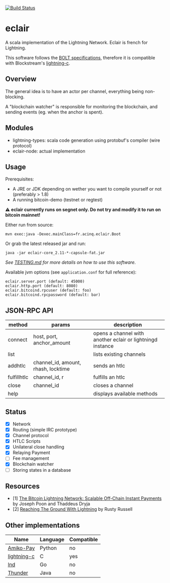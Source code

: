 [![Build Status](https://travis-ci.org/ACINQ/eclair.svg?branch=master)](https://travis-ci.org/ACINQ/eclair)

# eclair

A scala implementation of the Lightning Network. Eclair is french for Lightning.

This software follows the [BOLT specifications](https://github.com/rustyrussell/lightning-rfc), therefore it is compatible with Blockstream's [lightning-c](https://github.com/ElementsProject/lightning).

## Overview
The general idea is to have an actor per channel, everything being non-blocking.

A "blockchain watcher" is responsible for monitoring the blockchain, and sending events (eg. when the anchor is spent).

## Modules
* lightning-types: scala code generation using protobuf's compiler (wire protocol)
* eclair-node: actual implementation

## Usage

Prerequisites:
- A JRE or JDK depending on wether you want to compile yourself or not (preferably > 1.8)
- A running bitcoin-demo (testnet or regtest)

:warning: **eclair currently runs on segnet only. Do not try and modify it to run on bitcoin mainnet!**

Either run from source:
```
mvn exec:java -Dexec.mainClass=fr.acinq.eclair.Boot
```
Or grab the latest released jar and run:
```
java -jar eclair-core_2.11-*-capsule-fat.jar
```

*See [TESTING.md](TESTING.md) for more details on how to use this software.*

Available jvm options (see `application.conf` for full reference):
```
eclair.server.port (default: 45000)
eclair.http.port (default: 8080)
eclair.bitcoind.rpcuser (default: foo)
eclair.bitcoind.rpcpassword (default: bar)
```

## JSON-RPC API

 method       |  params                             | description
 -------------|-------------------------------------|-----------------------------------------------------------
  connect     | host, port, anchor_amount           | opens a channel with another eclair or lightningd instance
  list        |                                     | lists existing channels
  addhtlc     | channel_id, amount, rhash, locktime | sends an htlc
  fulfillhtlc | channel_id, r                       | fulfills an htlc
  close       | channel_id                          | closes a channel
  help        |                                     | displays available methods

## Status
- [X] Network
- [X] Routing (simple IRC prototype)
- [X] Channel protocol
- [X] HTLC Scripts
- [X] Unilateral close handling
- [X] Relaying Payment
- [ ] Fee management
- [X] Blockchain watcher
- [ ] Storing states in a database

## Resources
- [1]  [The Bitcoin Lightning Network: Scalable Off-Chain Instant Payments](https://lightning.network/lightning-network-paper.pdf) by Joseph Poon and Thaddeus Dryja
- [2]  [Reaching The Ground With Lightning](https://github.com/ElementsProject/lightning/raw/master/doc/deployable-lightning.pdf) by Rusty Russell

## Other implementations
Name         | Language | Compatible
-------------|----------|------------
[Amiko-Pay]  | Python   | no
[lightning-c]| C        | yes
[lnd]        | Go       | no
[Thunder]    | Java     | no

[Amiko-Pay]: https://github.com/cornwarecjp/amiko-pay
[lightning-c]: https://github.com/ElementsProject/lightning
[lnd]: https://github.com/LightningNetwork/lnd
[Thunder]: https://github.com/blockchain/thunder
